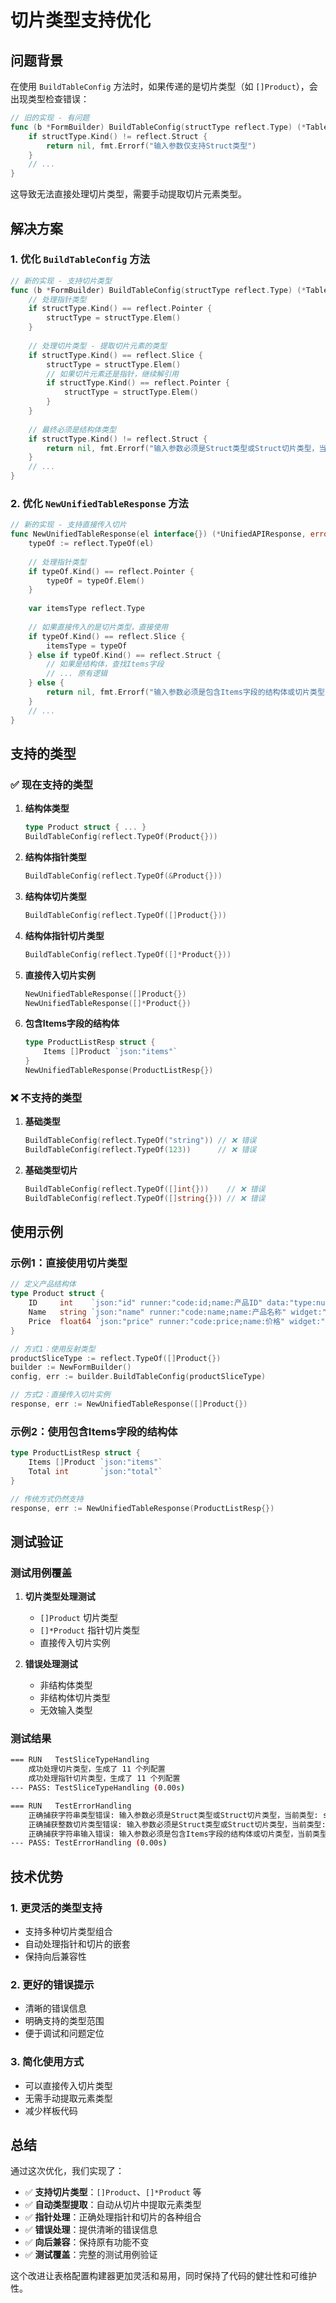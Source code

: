 # 切片类型支持优化

## 问题背景

在使用 `BuildTableConfig` 方法时，如果传递的是切片类型（如 `[]Product`），会出现类型检查错误：

```go
// 旧的实现 - 有问题
func (b *FormBuilder) BuildTableConfig(structType reflect.Type) (*TableConfig, error) {
    if structType.Kind() != reflect.Struct {
        return nil, fmt.Errorf("输入参数仅支持Struct类型")
    }
    // ...
}
```

这导致无法直接处理切片类型，需要手动提取切片元素类型。

## 解决方案

### 1. 优化 `BuildTableConfig` 方法

```go
// 新的实现 - 支持切片类型
func (b *FormBuilder) BuildTableConfig(structType reflect.Type) (*TableConfig, error) {
    // 处理指针类型
    if structType.Kind() == reflect.Pointer {
        structType = structType.Elem()
    }
    
    // 处理切片类型 - 提取切片元素的类型
    if structType.Kind() == reflect.Slice {
        structType = structType.Elem()
        // 如果切片元素还是指针，继续解引用
        if structType.Kind() == reflect.Pointer {
            structType = structType.Elem()
        }
    }
    
    // 最终必须是结构体类型
    if structType.Kind() != reflect.Struct {
        return nil, fmt.Errorf("输入参数必须是Struct类型或Struct切片类型，当前类型: %s", structType.Kind())
    }
    // ...
}
```

### 2. 优化 `NewUnifiedTableResponse` 方法

```go
// 新的实现 - 支持直接传入切片
func NewUnifiedTableResponse(el interface{}) (*UnifiedAPIResponse, error) {
    typeOf := reflect.TypeOf(el)
    
    // 处理指针类型
    if typeOf.Kind() == reflect.Pointer {
        typeOf = typeOf.Elem()
    }
    
    var itemsType reflect.Type
    
    // 如果直接传入的是切片类型，直接使用
    if typeOf.Kind() == reflect.Slice {
        itemsType = typeOf
    } else if typeOf.Kind() == reflect.Struct {
        // 如果是结构体，查找Items字段
        // ... 原有逻辑
    } else {
        return nil, fmt.Errorf("输入参数必须是包含Items字段的结构体或切片类型，当前类型: %s", typeOf.Kind())
    }
    // ...
}
```

## 支持的类型

### ✅ 现在支持的类型

1. **结构体类型**
   ```go
   type Product struct { ... }
   BuildTableConfig(reflect.TypeOf(Product{}))
   ```

2. **结构体指针类型**
   ```go
   BuildTableConfig(reflect.TypeOf(&Product{}))
   ```

3. **结构体切片类型**
   ```go
   BuildTableConfig(reflect.TypeOf([]Product{}))
   ```

4. **结构体指针切片类型**
   ```go
   BuildTableConfig(reflect.TypeOf([]*Product{}))
   ```

5. **直接传入切片实例**
   ```go
   NewUnifiedTableResponse([]Product{})
   NewUnifiedTableResponse([]*Product{})
   ```

6. **包含Items字段的结构体**
   ```go
   type ProductListResp struct {
       Items []Product `json:"items"`
   }
   NewUnifiedTableResponse(ProductListResp{})
   ```

### ❌ 不支持的类型

1. **基础类型**
   ```go
   BuildTableConfig(reflect.TypeOf("string")) // ❌ 错误
   BuildTableConfig(reflect.TypeOf(123))      // ❌ 错误
   ```

2. **基础类型切片**
   ```go
   BuildTableConfig(reflect.TypeOf([]int{}))    // ❌ 错误
   BuildTableConfig(reflect.TypeOf([]string{})) // ❌ 错误
   ```

## 使用示例

### 示例1：直接使用切片类型

```go
// 定义产品结构体
type Product struct {
    ID     int    `json:"id" runner:"code:id;name:产品ID" data:"type:number"`
    Name   string `json:"name" runner:"code:name;name:产品名称" widget:"type:input" data:"type:string" validate:"required"`
    Price  float64 `json:"price" runner:"code:price;name:价格" widget:"type:input;prefix:¥" data:"type:float" validate:"required,min=0"`
}

// 方式1：使用反射类型
productSliceType := reflect.TypeOf([]Product{})
builder := NewFormBuilder()
config, err := builder.BuildTableConfig(productSliceType)

// 方式2：直接传入切片实例
response, err := NewUnifiedTableResponse([]Product{})
```

### 示例2：使用包含Items字段的结构体

```go
type ProductListResp struct {
    Items []Product `json:"items"`
    Total int       `json:"total"`
}

// 传统方式仍然支持
response, err := NewUnifiedTableResponse(ProductListResp{})
```

## 测试验证

### 测试用例覆盖

1. **切片类型处理测试**
   - `[]Product` 切片类型
   - `[]*Product` 指针切片类型
   - 直接传入切片实例

2. **错误处理测试**
   - 非结构体类型
   - 非结构体切片类型
   - 无效输入类型

### 测试结果

```bash
=== RUN   TestSliceTypeHandling
    成功处理切片类型，生成了 11 个列配置
    成功处理指针切片类型，生成了 11 个列配置
--- PASS: TestSliceTypeHandling (0.00s)

=== RUN   TestErrorHandling
    正确捕获字符串类型错误: 输入参数必须是Struct类型或Struct切片类型，当前类型: string
    正确捕获整数切片类型错误: 输入参数必须是Struct类型或Struct切片类型，当前类型: int
    正确捕获字符串输入错误: 输入参数必须是包含Items字段的结构体或切片类型，当前类型: string
--- PASS: TestErrorHandling (0.00s)
```

## 技术优势

### 1. **更灵活的类型支持**
- 支持多种切片类型组合
- 自动处理指针和切片的嵌套
- 保持向后兼容性

### 2. **更好的错误提示**
- 清晰的错误信息
- 明确支持的类型范围
- 便于调试和问题定位

### 3. **简化使用方式**
- 可以直接传入切片类型
- 无需手动提取元素类型
- 减少样板代码

## 总结

通过这次优化，我们实现了：

- ✅ **支持切片类型**：`[]Product`、`[]*Product` 等
- ✅ **自动类型提取**：自动从切片中提取元素类型
- ✅ **指针处理**：正确处理指针和切片的各种组合
- ✅ **错误处理**：提供清晰的错误信息
- ✅ **向后兼容**：保持原有功能不变
- ✅ **测试覆盖**：完整的测试用例验证

这个改进让表格配置构建器更加灵活和易用，同时保持了代码的健壮性和可维护性。 